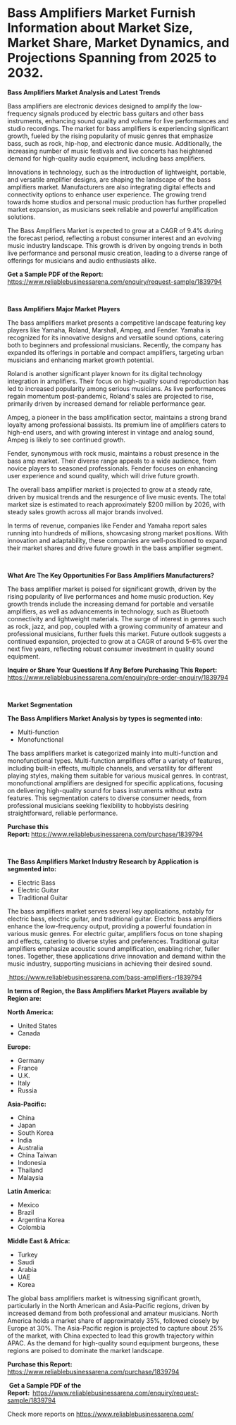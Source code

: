 <p><h1>Bass Amplifiers Market Furnish Information about Market Size, Market Share, Market Dynamics, and Projections Spanning from 2025 to 2032.</h1></p><p><strong>Bass Amplifiers Market Analysis and Latest Trends</strong></p>
<p><p>Bass amplifiers are electronic devices designed to amplify the low-frequency signals produced by electric bass guitars and other bass instruments, enhancing sound quality and volume for live performances and studio recordings. The market for bass amplifiers is experiencing significant growth, fueled by the rising popularity of music genres that emphasize bass, such as rock, hip-hop, and electronic dance music. Additionally, the increasing number of music festivals and live concerts has heightened demand for high-quality audio equipment, including bass amplifiers.</p><p>Innovations in technology, such as the introduction of lightweight, portable, and versatile amplifier designs, are shaping the landscape of the bass amplifiers market. Manufacturers are also integrating digital effects and connectivity options to enhance user experience. The growing trend towards home studios and personal music production has further propelled market expansion, as musicians seek reliable and powerful amplification solutions.</p><p>The Bass Amplifiers Market is expected to grow at a CAGR of 9.4% during the forecast period, reflecting a robust consumer interest and an evolving music industry landscape. This growth is driven by ongoing trends in both live performance and personal music creation, leading to a diverse range of offerings for musicians and audio enthusiasts alike.</p></p>
<p><strong>Get a Sample PDF of the Report:&nbsp;</strong> <a href="https://www.reliablebusinessarena.com/enquiry/request-sample/1839794?utm_campaign=2930&utm_medium=2&utm_source=Github&utm_content=ia&utm_term=06042025&utm_id=bass-amplifiers">https://www.reliablebusinessarena.com/enquiry/request-sample/1839794</a></p>
<p>&nbsp;</p>
<p><strong>Bass Amplifiers Major Market Players</strong></p>
<p><p>The bass amplifiers market presents a competitive landscape featuring key players like Yamaha, Roland, Marshall, Ampeg, and Fender. Yamaha is recognized for its innovative designs and versatile sound options, catering both to beginners and professional musicians. Recently, the company has expanded its offerings in portable and compact amplifiers, targeting urban musicians and enhancing market growth potential.</p><p>Roland is another significant player known for its digital technology integration in amplifiers. Their focus on high-quality sound reproduction has led to increased popularity among serious musicians. As live performances regain momentum post-pandemic, Roland's sales are projected to rise, primarily driven by increased demand for reliable performance gear.</p><p>Ampeg, a pioneer in the bass amplification sector, maintains a strong brand loyalty among professional bassists. Its premium line of amplifiers caters to high-end users, and with growing interest in vintage and analog sound, Ampeg is likely to see continued growth.</p><p>Fender, synonymous with rock music, maintains a robust presence in the bass amp market. Their diverse range appeals to a wide audience, from novice players to seasoned professionals. Fender focuses on enhancing user experience and sound quality, which will drive future growth.</p><p>The overall bass amplifier market is projected to grow at a steady rate, driven by musical trends and the resurgence of live music events. The total market size is estimated to reach approximately $200 million by 2026, with steady sales growth across all major brands involved.</p><p>In terms of revenue, companies like Fender and Yamaha report sales running into hundreds of millions, showcasing strong market positions. With innovation and adaptability, these companies are well-positioned to expand their market shares and drive future growth in the bass amplifier segment.</p></p>
<p>&nbsp;</p>
<p><strong>What Are The Key Opportunities For Bass Amplifiers Manufacturers?</strong></p>
<p><p>The bass amplifier market is poised for significant growth, driven by the rising popularity of live performances and home music production. Key growth trends include the increasing demand for portable and versatile amplifiers, as well as advancements in technology, such as Bluetooth connectivity and lightweight materials. The surge of interest in genres such as rock, jazz, and pop, coupled with a growing community of amateur and professional musicians, further fuels this market. Future outlook suggests a continued expansion, projected to grow at a CAGR of around 5-6% over the next five years, reflecting robust consumer investment in quality sound equipment.</p></p>
<p><strong>Inquire or Share Your Questions If Any Before Purchasing This Report:</strong> <a href="https://www.reliablebusinessarena.com/enquiry/pre-order-enquiry/1839794?utm_campaign=2930&utm_medium=2&utm_source=Github&utm_content=ia&utm_term=06042025&utm_id=bass-amplifiers">https://www.reliablebusinessarena.com/enquiry/pre-order-enquiry/1839794</a></p>
<p>&nbsp;</p>
<p><strong>Market Segmentation</strong></p>
<p><strong>The Bass Amplifiers Market Analysis by types is segmented into:</strong></p>
<p><ul><li>Multi-function</li><li>Monofunctional</li></ul></p>
<p><p>The bass amplifiers market is categorized mainly into multi-function and monofunctional types. Multi-function amplifiers offer a variety of features, including built-in effects, multiple channels, and versatility for different playing styles, making them suitable for various musical genres. In contrast, monofunctional amplifiers are designed for specific applications, focusing on delivering high-quality sound for bass instruments without extra features. This segmentation caters to diverse consumer needs, from professional musicians seeking flexibility to hobbyists desiring straightforward, reliable performance.</p></p>
<p><strong>Purchase this Report:&nbsp;</strong><a href="https://www.reliablebusinessarena.com/purchase/1839794?utm_campaign=2930&utm_medium=2&utm_source=Github&utm_content=ia&utm_term=06042025&utm_id=bass-amplifiers">https://www.reliablebusinessarena.com/purchase/1839794</a></p>
<p>&nbsp;</p>
<p><strong>The Bass Amplifiers Market Industry Research by Application is segmented into:</strong></p>
<p><ul><li>Electric Bass</li><li>Electric Guitar</li><li>Traditional Guitar</li></ul></p>
<p><p>The bass amplifiers market serves several key applications, notably for electric bass, electric guitar, and traditional guitar. Electric bass amplifiers enhance the low-frequency output, providing a powerful foundation in various music genres. For electric guitar, amplifiers focus on tone shaping and effects, catering to diverse styles and preferences. Traditional guitar amplifiers emphasize acoustic sound amplification, enabling richer, fuller tones. Together, these applications drive innovation and demand within the music industry, supporting musicians in achieving their desired sound.</p></p>
<p><a href="https://www.reliablebusinessarena.com/bass-amplifiers-r1839794?utm_campaign=2930&utm_medium=2&utm_source=Github&utm_content=ia&utm_term=06042025&utm_id=bass-amplifiers">&nbsp;https://www.reliablebusinessarena.com/bass-amplifiers-r1839794</a></p>
<p><strong>In terms of Region, the Bass Amplifiers Market Players available by Region are:</strong></p>
<p>
    <p> <strong> North America: </strong>
        <ul>
            <li>United States</li>
            <li>Canada</li>
        </ul>
        </p> 
    <p> <strong> Europe: </strong>
        <ul>
            <li>Germany</li>
            <li>France</li>
            <li>U.K.</li>
            <li>Italy</li>
            <li>Russia</li>
        </ul>
        </p> 
    <p> <strong> Asia-Pacific: </strong>
        <ul>
            <li>China</li>
            <li>Japan</li>
            <li>South Korea</li>
            <li>India</li>
            <li>Australia</li>
            <li>China Taiwan</li>
            <li>Indonesia</li>
            <li>Thailand</li>
            <li>Malaysia</li>
        </ul>
        </p> 
    <p> <strong> Latin America: </strong>
        <ul>
            <li>Mexico</li>
            <li>Brazil</li>
            <li>Argentina Korea</li>
            <li>Colombia</li>
        </ul>
        </p> 
    <p> <strong> Middle East & Africa: </strong>
        <ul>
            <li>Turkey</li>
            <li>Saudi</li>
            <li>Arabia</li>
            <li>UAE</li>
            <li>Korea</li>
        </ul>
    </p>
    </p>
<p><p>The global bass amplifiers market is witnessing significant growth, particularly in the North American and Asia-Pacific regions, driven by increased demand from both professional and amateur musicians. North America holds a market share of approximately 35%, followed closely by Europe at 30%. The Asia-Pacific region is projected to capture about 25% of the market, with China expected to lead this growth trajectory within APAC. As the demand for high-quality sound equipment burgeons, these regions are poised to dominate the market landscape.</p></p>
<p><strong>Purchase this Report: </strong><a href="https://www.reliablebusinessarena.com/purchase/1839794?utm_campaign=2930&utm_medium=2&utm_source=Github&utm_content=ia&utm_term=06042025&utm_id=bass-amplifiers">https://www.reliablebusinessarena.com/purchase/1839794</a></p>
<p>&nbsp;<strong>Get a Sample PDF of the Report:&nbsp;&nbsp;</strong><a href="https://www.reliablebusinessarena.com/enquiry/request-sample/1839794?utm_campaign=2930&utm_medium=2&utm_source=Github&utm_content=ia&utm_term=06042025&utm_id=bass-amplifiers">https://www.reliablebusinessarena.com/enquiry/request-sample/1839794</a></p>
<p><strong></strong></p>
<p>Check more reports on <a href="https://www.reliablebusinessarena.com/?utm_campaign=2930&utm_medium=2&utm_source=Github&utm_content=ia&utm_term=06042025&utm_id=bass-amplifiers">https://www.reliablebusinessarena.com/</a></p>